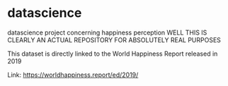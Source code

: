 # datascience
datascience project concerning happiness perception
WELL THIS IS CLEARLY AN ACTUAL REPOSITORY FOR ABSOLUTELY REAL PURPOSES

This dataset is directly linked to the World Happiness Report released in 2019

Link: https://worldhappiness.report/ed/2019/
